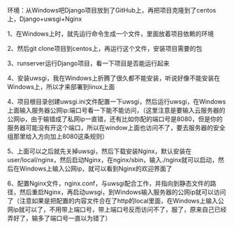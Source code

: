 环境：从Windows吧Django项目放到了GitHub上，再把项目克隆到了centos上，Django+uwsgi+Nginx

1、在Windows上时，就先运行命令生成一个文件，里面放着项目依赖的环境

2、然后git clone项目到centos上，再运行这个文件，安装项目需要的包

3、runserver运行Django项目，看一下项目是否能运行起来

4、安装uwsgi，我在Windows上折腾了很久都不能安装，听说好像不能安装在Windows上，所以才来部署到linux上面

4、项目根目录创建uwsgi.ini文件配置一下uwsgi，然后运行uwsgi，在Windows上面输入服务器公网ip:端口号看一下能不能访问，（这里注意是要输入云服务器的公网ip，由于输错成了私网ip一直错，还有比如你配的端口号是8080，但是你的服务器可能没有开这个端口，所以在window上面也访问不了，要去服务器的安全组那里给入方向加上8080这条规则）

5、上面可以之后就先关掉uwsgi，然后下载安装Nginx，默认安装在user/local/nginx，然后启动Nginx，在nginx/sbin，输入./nginx就可以启动，然后在Windows上输入公网ip，就可以看到Nginx的欢迎界面了

6、配置Nginx文件，nginx.conf，与uwsgi配合工作，并指向到静态文件的路径，然后重启Nginx，再启动uwsgi，到Windows输入服务器的公网ip就可以访问了（注意如果是把配置的内容文件合在了http的local里面，在Windows上输入公网ip就可以了，不用带上端口号，带上端口号反而访问不了，服了，原来自己已经弄好了，输多了端口号一直以为错了）